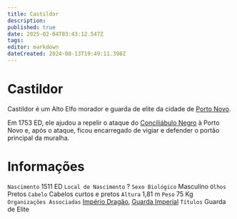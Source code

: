 ```yaml
---
title: Castildor
description: 
published: true
date: 2025-02-04T03:43:12.547Z
tags: 
editor: markdown
dateCreated: 2024-08-13T19:49:11.398Z
---
```


# Castildor
Castildor é um Alto Elfo morador e guarda de elite da cidade de [Porto Novo](/lugares/plano-material/drafeon/sudeste-de-drafeon/porto-novo).

Em 1753 ED, ele ajudou a repelir o ataque do [Conciliábulo Negro](/faccoes/faccoes-independentes/conciliabulo-negro) à Porto Novo e, após o ataque, ficou encarregado de vigiar e defender o portão principal da muralha.


# Informações
`Nascimento` 1511 ED
`Local de Nascimento` ?
`Sexo Biológico` Masculino
`Olhos` Pretos
`Cabelo` Cabelos curtos e pretos
`Altura` 1,81 m
`Peso` 75 Kg
`Organizações Associadas` [Império Dragão](/faccoes/nacoes/imperio-dragao#imperio-dragao), [Guarda Imperial](/faccoes/nacoes/guarda-imperial)
`Títulos` Guarda de Elite
